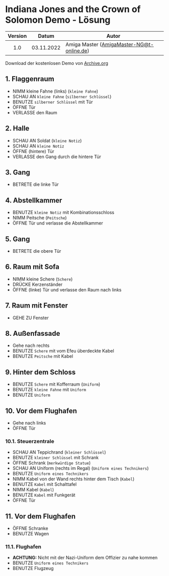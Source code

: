 # Indiana Jones and the Crown of Solomon Demo - Lösung

| Version | Datum      | Autor                                     |
|:-------:|------------|-------------------------------------------|
|   1.0   | 03.11.2022 | Amiga Master (AmigaMaster-NG@t-online.de) |

Download der kostenlosen Demo von [Archive.org](https://web.archive.org/web/20160324044353/http://www.crownofsolomon.com/downloads)

## 1. Flaggenraum

- NIMM kleine Fahne (links) (`kleine Fahne`)
- SCHAU AN `kleine Fahne` (`silberner Schlüssel`)
- BENUTZE `silberner Schlüssel` mit Tür
- ÖFFNE Tür
- VERLASSE den Raum

## 2. Halle

- SCHAU AN Soldat (`kleine Notiz`)
- SCHAU AN `kleine Notiz`
- ÖFFNE (hintere) Tür
- VERLASSE den Gang durch die hintere Tür

## 3. Gang

- BETRETE die linke Tür

## 4. Abstellkammer

- BENUTZE `kleine Notiz` mit Kombinationsschloss
- NIMM Peitsche (`Peitsche`)
- ÖFFNE Tür und verlasse die Abstellkammer

## 5. Gang

- BETRETE die obere Tür

## 6. Raum mit Sofa

- NIMM kleine Schere (`Schere`)
- DRÜCKE Kerzenständer
- ÖFFNE (linke) Tür und verlasse den Raum nach links

## 7. Raum mit Fenster

- GEHE ZU Fenster

## 8. Außenfassade

- Gehe nach rechts
- BENUTZE `Schere` mit vom Efeu überdeckte Kabel
- BENUTZE `Peitsche` mit Kabel

## 9. Hinter dem Schloss

- BENUTZE `Schere` mit Kofferraum (`Uniform`)
- BENUTZE `kleine Fahne` mit `Uniform`
- BENUTZE `Uniform`

## 10. Vor dem Flughafen

- Gehe nach links
- ÖFFNE Tür

### 10.1. Steuerzentrale

- SCHAU AN Teppichrand (`kleiner Schlüssel`)
- BENUTZE `kleiner Schlüssel` mit Schrank
- ÖFFNE Schrank (`merkwürdige Statue`)
- SCHAU AN Uniform (rechts im Regal) (`Uniform eines Technikers`)
- BENUTZE `Uniform eines Technikers`
- NIMM Kabel von der Wand rechts hinter dem Tisch (`Kabel`)
- BENUTZE `Kabel` mit Schalttafel
- NIMM Kabel (`Kabel`)
- BENUTZE `Kabel` mit Funkgerät
- ÖFFNE Tür

## 11. Vor dem Flughafen

- ÖFFNE Schranke
- BENUTZE Wagen

### 11.1. Flughafen

- **ACHTUNG:** Nicht mit der Nazi-Uniform dem Offizier zu nahe kommen
- BENUTZE `Uniform eines Technikers`
- BENUTZE Flugzeug

